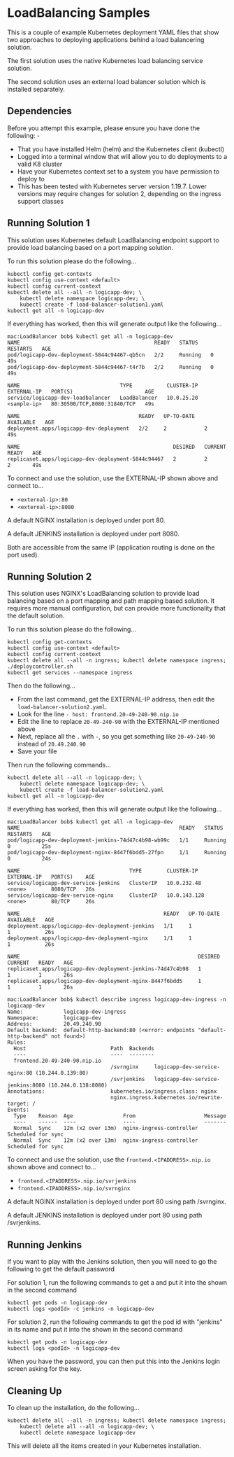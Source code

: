LoadBalancing Samples
=====================

This is a couple of example Kubernetes deployment YAML files that show two approaches
to deploying applications behind a load balancering solution.

The first solution uses the native Kubernetes load balancing service solution.

The second solution uses an external load balancer solution which is installed separately.

Dependencies
------------
Before you attempt this example, please ensure you have done the following: -
- That you have installed Helm (helm) and the Kubernetes client (kubectl)
- Logged into a terminal window that will allow you to do deployments to a valid K8 cluster
- Have your Kubernetes context set to a system you have permission to deploy to
- This has been tested with Kubernetes server version 1.19.7. Lower versions may require changes for solution 2, depending on the ingress support classes

Running Solution 1
------------------
This solution uses Kubernetes default LoadBalancing endpoint support to provide load balancing
based on a port mapping solution.

To run this solution please do the following...

    kubectl config get-contexts
    kubectl config use-context <default>
    kubectl config current-context
    kubectl delete all --all -n logicapp-dev; \
        kubectl delete namespace logicapp-dev; \
        kubectl create -f load-balancer-solution1.yaml
    kubectl get all -n logicapp-dev

If everything has worked, then this will generate output like the following...

    mac:LoadBalancer bob$ kubectl get all -n logicapp-dev
    NAME                                           READY   STATUS    RESTARTS   AGE
    pod/logicapp-dev-deployment-5844c94467-qb5cn   2/2     Running   0          49s
    pod/logicapp-dev-deployment-5844c94467-t4r7b   2/2     Running   0          49s

    NAME                                TYPE           CLUSTER-IP   EXTERNAL-IP   PORT(S)                       AGE
    service/logicapp-dev-loadbalancer   LoadBalancer   10.0.25.20   <sample-ip>   80:30500/TCP,8080:31840/TCP   49s

    NAME                                      READY   UP-TO-DATE   AVAILABLE   AGE
    deployment.apps/logicapp-dev-deployment   2/2     2            2           49s

    NAME                                                 DESIRED   CURRENT   READY   AGE
    replicaset.apps/logicapp-dev-deployment-5844c94467   2         2         2       49s

To connect and use the solution, use the EXTERNAL-IP shown above and connect to...
- `<external-ip>:80`
- `<external-ip>:8080`

A default NGINX installation is deployed under port 80.

A default JENKINS installation is deployed under port 8080.

Both are accessible from the same IP (application routing is done on the port used).

Running Solution 2
------------------
This solution uses NGINX's LoadBalancing solution to provide load balancing based on a port 
mapping and path mapping based solution. It requires more manual configuration, but can provide
more functionality that the default solution.

To run this solution please do the following...

    kubectl config get-contexts
    kubectl config use-context <default>
    kubectl config current-context
    kubectl delete all --all -n ingress; kubectl delete namespace ingress;
    ./deploycontroller.sh
    kubectl get services --namespace ingress

Then do the following...
- From the last command, get the EXTERNAL-IP address, then edit the `load-balancer-solution2.yaml`.
- Look for the line `- host: frontend.20-49-240-90.nip.io`
- Edit the line to replace `20-49-240-90` with the EXTERNAL-IP mentioned above
- Next, replace all the `.` with `-`, so you get something like `20-49-240-90` instead of `20.49.240.90`
- Save your file

Then run the following commands...

    kubectl delete all --all -n logicapp-dev; \
        kubectl delete namespace logicapp-dev; \
        kubectl create -f load-balancer-solution2.yaml
    kubectl get all -n logicapp-dev

If everything has worked, then this will generate output like the following...

    mac:LoadBalancer bob$ kubectl get all -n logicapp-dev
    NAME                                                   READY   STATUS    RESTARTS   AGE
    pod/logicapp-dev-deployment-jenkins-74d47c4b98-wb99c   1/1     Running   0          25s
    pod/logicapp-dev-deployment-nginx-8447f6bdd5-27fpn     1/1     Running   0          24s

    NAME                                   TYPE        CLUSTER-IP     EXTERNAL-IP   PORT(S)    AGE
    service/logicapp-dev-service-jenkins   ClusterIP   10.0.232.48    <none>        8080/TCP   26s
    service/logicapp-dev-service-nginx     ClusterIP   10.0.143.128   <none>        80/TCP     26s

    NAME                                              READY   UP-TO-DATE   AVAILABLE   AGE
    deployment.apps/logicapp-dev-deployment-jenkins   1/1     1            1           26s
    deployment.apps/logicapp-dev-deployment-nginx     1/1     1            1           26s

    NAME                                                         DESIRED   CURRENT   READY   AGE
    replicaset.apps/logicapp-dev-deployment-jenkins-74d47c4b98   1         1         1       26s
    replicaset.apps/logicapp-dev-deployment-nginx-8447f6bdd5     1         1         1       26s

    mac:LoadBalancer bob$ kubectl describe ingress logicapp-dev-ingress -n logicapp-dev
    Name:             logicapp-dev-ingress
    Namespace:        logicapp-dev
    Address:          20.49.240.90
    Default backend:  default-http-backend:80 (<error: endpoints "default-http-backend" not found>)
    Rules:
      Host                           Path  Backends
      ----                           ----  --------
      frontend.20-49-240-90.nip.io  
                                     /svrnginx     logicapp-dev-service-nginx:80 (10.244.0.139:80)
                                     /svrjenkins   logicapp-dev-service-jenkins:8080 (10.244.0.138:8080)
    Annotations:                     kubernetes.io/ingress.class: nginx
                                     nginx.ingress.kubernetes.io/rewrite-target: /
    Events:
      Type    Reason  Age                From                      Message
      ----    ------  ----               ----                      -------
      Normal  Sync    12m (x2 over 13m)  nginx-ingress-controller  Scheduled for sync
      Normal  Sync    12m (x2 over 13m)  nginx-ingress-controller  Scheduled for sync

To connect and use the solution, use the `frontend.<IPADDRESS>.nip.io` shown above and connect to...
- `frontend.<IPADDRESS>.nip.io/svrjenkins`
- `frontend.<IPADDRESS>.nip.io/svrnginx`

A default NGINX installation is deployed under port 80 using path /svrnginx.

A default JENKINS installation is deployed under port 80 using path /svrjenkins.

Running Jenkins
---------------
If you want to play with the Jenkins solution, then you will need to go the following to get the default password

For solution 1, run the following commands to get a <podId> and put it into the <podId> shown in the second command

    kubectl get pods -n logicapp-dev
    kubectl logs <podId> -c jenkins -n logicapp-dev

For solution 2, run the following commands to get the pod id with "jenkins" in its name and put it into the <podId> shown in the second command
    
    kubectl get pods -n logicapp-dev 
    kubectl logs <podId> -n logicapp-dev
    
When you have the password, you can then put this into the Jenkins login screen asking for the key.

Cleaning Up
-----------
To clean up the installation, do the following...

    kubectl delete all --all -n ingress; kubectl delete namespace ingress;
        kubectl delete all --all -n logicapp-dev; \
        kubectl delete namespace logicapp-dev
        
This will delete all the items created in your Kubernetes installation.
